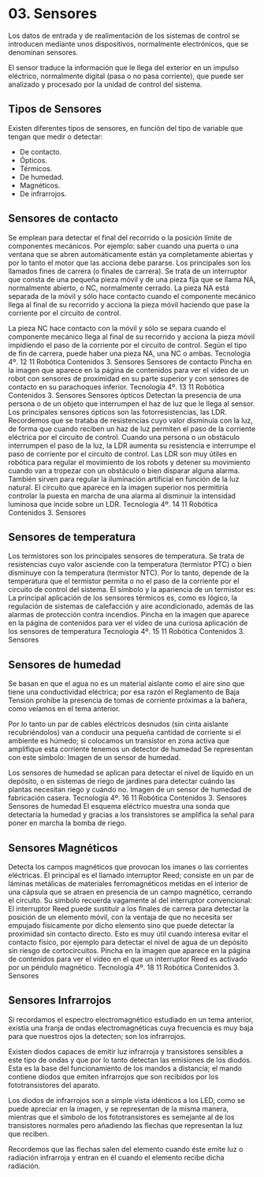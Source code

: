 # 03. Sensores

Los datos de entrada y de realimentación de los sistemas de control se introducen mediante unos dispositivos, normalmente electrónicos, que se denominan sensores.

El sensor traduce la información que le llega del exterior en un impulso eléctrico,
normalmente digital (pasa o no pasa corriente), que puede ser analizado y procesado por la
unidad de control del sistema.

## Tipos de Sensores

Existen diferentes tipos de sensores, en función del tipo de variable que tengan que medir o detectar:

- De contacto.
- Ópticos.
- Térmicos.
- De humedad.
- Magnéticos.
- De infrarrojos.

## Sensores de contacto

Se emplean para detectar el final del recorrido o la posición límite de componentes mecánicos.
Por ejemplo: saber cuando una puerta o una ventana que se abren automáticamente están ya
completamente abiertas y por lo tanto el motor que las acciona debe pararse.
Los principales son los llamados fines de carrera (o finales de carrera). Se trata de un
interruptor que consta de una pequeña pieza móvil y de una pieza fija que se llama NA,
normalmente abierto, o NC, normalmente cerrado.
La pieza NA está separada de la móvil y sólo hace contacto cuando el componente mecánico
llega al final de su recorrido y acciona la pieza móvil haciendo que pase la corriente por el
circuito de control.

La pieza NC hace contacto con la móvil y sólo se separa cuando el componente mecánico llega
al final de su recorrido y acciona la pieza móvil impidiendo el paso de la corriente por el
circuito de control. Según el tipo de fin de carrera, puede haber una pieza NA, una NC o
ambas.
Tecnología 4º. 12
11
Robótica
Contenidos
3. Sensores
Sensores de contacto
Pincha en la imagen que aparece en la página de contenidos para ver el vídeo de un robot
con sensores de proximidad en su parte superior y con sensores de contacto en su
parachoques inferior.
Tecnología 4º. 13
11
 Robótica
Contenidos
3. Sensores
Sensores ópticos
Detectan la presencia de una persona o de un objeto que interrumpen el haz de luz que le
llega al sensor.
Los principales sensores ópticos son las fotorresistencias, las LDR.
Recordemos que se trataba de resistencias cuyo valor disminuía con la luz, de forma que
cuando reciben un haz de luz permiten el paso de la corriente eléctrica por el circuito de
control. Cuando una persona o un obstáculo interrumpen el paso de la luz, la LDR aumenta su
resistencia e interrumpe el paso de corriente por el circuito de control.
Las LDR son muy útiles en robótica para regular el movimiento de los robots y detener su
movimiento cuando van a tropezar con un obstáculo o bien disparar alguna alarma. También
sirven para regular la iluminación artificial en función de la luz natural.
El circuito que aparece en la imagen superior nos permitiría controlar la puesta en marcha de
una alarma al disminuir la intensidad luminosa que incide sobre un LDR.
Tecnología 4º. 14
11
Robótica
Contenidos
3. Sensores

## Sensores de temperatura

Los termistores son los principales sensores de temperatura.
Se trata de resistencias cuyo valor asciende con la temperatura (termistor PTC) o bien
disminuye con la temperatura (termistor NTC).
Por lo tanto, depende de la temperatura que el termistor permita o no el paso de la corriente
por el circuito de control del sistema.
El símbolo y la apariencia de un termistor es:
La principal aplicación de los sensores térmicos es, como es lógico, la regulación de sistemas
de calefacción y aire acondicionado, además de las alarmas de protección contra incendios.
Pincha en la imagen que aparece en la página de contenidos para ver el vídeo de una curiosa
aplicación de los sensores de temperatura
Tecnología 4º. 15
11
 Robótica
Contenidos
3. Sensores

## Sensores de humedad

Se basan en que el agua no es un material aislante como el aire sino que tiene una
conductividad eléctrica; por esa razón el Reglamento de Baja Tensión prohíbe la presencia de tomas de corriente próximas a la bañera, como veíamos en el tema anterior.

Por lo tanto un par de cables eléctricos desnudos (sin cinta aislante recubriéndolos) van a
conducir una pequeña cantidad de corriente si el ambiente es húmedo; si colocamos un
transistor en zona activa que amplifique esta corriente tenemos un detector de humedad
Se representan con este símbolo:
Imagen de un sensor de humedad.

Los sensores de humedad se aplican para detectar el nivel de líquido en un depósito, o en
sistemas de riego de jardines para detectar cuándo las plantas necesitan riego y cuándo no.
Imagen de un sensor de humedad de fabricación casera.
Tecnología 4º. 16
11
Robótica
Contenidos
3. Sensores
Sensores de humedad
El esquema eléctrico muestra una sonda que detectaría la humedad y gracias a los transistores
se amplifica la señal para poner en marcha la bomba de riego.

## Sensores Magnéticos

Detecta los campos magnéticos que provocan los imanes o las corrientes eléctricas. El principal
es el llamado interruptor Reed; consiste en un par de láminas metálicas de materiales
ferromagnéticos metidas en el interior de una cápsula que se atraen en presencia de un campo
magnético, cerrando el circuito.
Su símbolo recuerda vagamente al del interruptor convencional:
El interruptor Reed puede sustituir a los finales de carrera para detectar la posición de un
elemento móvil, con la ventaja de que no necesita ser empujado físicamente por dicho
elemento sino que puede detectar la proximidad sin contacto directo. Esto es muy útil cuando
interesa evitar el contacto físico, por ejemplo para detectar el nivel de agua de un depósito sin
riesgo de cortocircuitos.
Pincha en la imagen que aparece en la página de contenidos para ver el vídeo en el que un
interruptor Reed es activado por un péndulo magnético.
Tecnología 4º. 18
11
Robótica
Contenidos
3. Sensores

## Sensores Infrarrojos

Si recordamos el espectro electromagnético estudiado en un tema anterior, existía una franja de ondas electromagnéticas cuya frecuencia es muy baja para que nuestros ojos la detecten; son los infrarrojos.

Existen diodos capaces de emitir luz infrarroja y transistores sensibles a este tipo de ondas y que por lo tanto detectan las emisiones de los diodos. Esta es la base del funcionamiento de los mandos a distancia; el mando contiene diodos que emiten infrarrojos que son recibidos por los fototransistores del aparato.

Los diodos de infrarrojos son a simple vista idénticos a los LED, como se puede apreciar en la imagen, y se representan de la misma manera, mientras que el símbolo de los
fototransistores es semejante al de los transistores normales pero añadiendo las
flechas que representan la luz que reciben.

Recordemos que las flechas salen del elemento cuando éste emite luz o radiación infrarroja y entran en él cuando el elemento recibe dicha radiación.